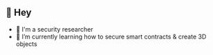 ## 👋 Hey
- 👾 I'm a security researcher
- 🌱 I’m currently learning how to secure smart contracts & create 3D objects

<!---
0xokra/0xokra is a ✨ special ✨ repository because its `README.md` (this file) appears on your GitHub profile.
You can click the Preview link to take a look at your changes.
--->

